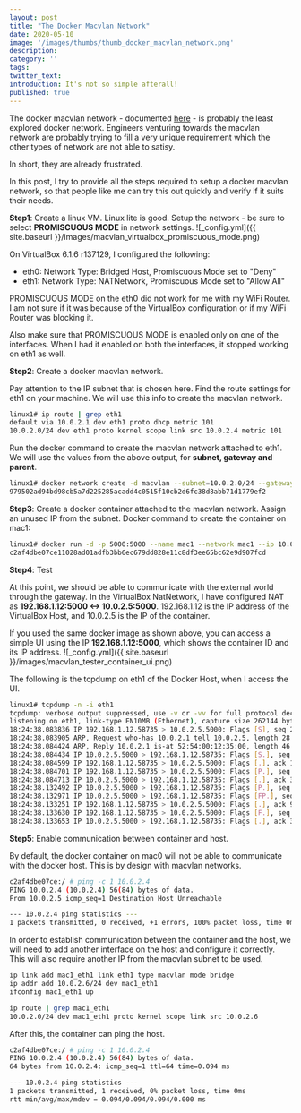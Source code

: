 ```yaml
---
layout: post
title: "The Docker Macvlan Network"
date: 2020-05-10
image: '/images/thumbs/thumb_docker_macvlan_network.png'
description:
category: ''
tags:
twitter_text:
introduction: It's not so simple afterall!
published: true
---
```


The docker macvlan network - documented [here](https://docs.docker.com/network/macvlan/) - is probably the least explored docker network.
Engineers venturing towards the macvlan network are probably trying to fill a very unique requirement which the other types of network are not able to satisy.

In short, they are already frustrated.

In this post, I try to provide all the steps required to setup a docker macvlan network, so that people like me can try this out quickly and verify if it suits their needs.

**Step1**: Create a linux VM. Linux lite is good. Setup the network - be sure to select **PROMISCUOUS MODE** in network settings.
![_config.yml]({{ site.baseurl }}/images/macvlan_virtualbox_promiscuous_mode.png)

On VirtualBox 6.1.6 r137129, I configured the following:
+ eth0: Network Type: Bridged Host, Promiscuous Mode set to "Deny"
+ eth1: Network Type: NATNetwork, Promiscuous Mode set to "Allow All"

PROMISCUOUS MODE on the eth0 did not work for me with my WiFi Router. I am not sure if it was because of the VirtualBox configuration or if my WiFi Router was blocking it.

Also make sure that PROMISCUOUS MODE is enabled only on one of the interfaces. When I had it enabled on both the interfaces, it stopped working on eth1 as well.

**Step2**: Create a docker macvlan network. 

Pay attention to the IP subnet that is chosen here.
Find the route settings for eth1 on your machine. We will use this info to create the macvlan network.
````bash
linux1# ip route | grep eth1
default via 10.0.2.1 dev eth1 proto dhcp metric 101 
10.0.2.0/24 dev eth1 proto kernel scope link src 10.0.2.4 metric 101
````

Run the docker command to create the macvlan network attached to eth1. We will use the values from the above output, for **subnet, gateway and parent**.
````bash
linux1# docker network create -d macvlan --subnet=10.0.2.0/24 --gateway=10.0.2.1 -o parent=eth1 mac1
979502ad94bd98cb5a7d225285acadd4c0515f10cb2d6fc38d8abb71d1779ef2
````

**Step3**: Create a docker container attached to the macvlan network. Assign an unused IP from the subnet.
Docker command to create the container on mac1:
````bash
linux1# docker run -d -p 5000:5000 --name mac1 --network mac1 --ip 10.0.2.5 vimal1984/tester
c2af4dbe07ce11028ad01adfb3bb6ec679dd828e11c8df3ee65bc62e9d907fcd
````

**Step4**: Test

At this point, we should be able to communicate with the external world through the gateway.
In the VirtualBox NatNetwork, I have configured NAT as **192.168.1.12:5000 <-> 10.0.2.5:5000**.
192.168.1.12 is the IP address of the VirtualBox Host, and 10.0.2.5 is the IP of the container.

If you used the same docker image as shown above, you can access a simple UI using the IP **192.168.1.12:5000**, which shows the container ID and its IP address.
![_config.yml]({{ site.baseurl }}/images/macvlan_tester_container_ui.png)

The following is the tcpdump on eth1 of the Docker Host, when I access the UI.

````bash
linux1# tcpdump -n -i eth1
tcpdump: verbose output suppressed, use -v or -vv for full protocol decode
listening on eth1, link-type EN10MB (Ethernet), capture size 262144 bytes
18:24:38.083836 IP 192.168.1.12.58735 > 10.0.2.5.5000: Flags [S], seq 26679, win 32768, options [mss 1460], length 0
18:24:38.083905 ARP, Request who-has 10.0.2.1 tell 10.0.2.5, length 28
18:24:38.084424 ARP, Reply 10.0.2.1 is-at 52:54:00:12:35:00, length 46
18:24:38.084434 IP 10.0.2.5.5000 > 192.168.1.12.58735: Flags [S.], seq 568848428, ack 26680, win 64240, options [mss 1460], length 0
18:24:38.084599 IP 192.168.1.12.58735 > 10.0.2.5.5000: Flags [.], ack 1, win 32768, length 0
18:24:38.084701 IP 192.168.1.12.58735 > 10.0.2.5.5000: Flags [P.], seq 1:339, ack 1, win 32768, length 338
18:24:38.084713 IP 10.0.2.5.5000 > 192.168.1.12.58735: Flags [.], ack 339, win 63902, length 0
18:24:38.132492 IP 10.0.2.5.5000 > 192.168.1.12.58735: Flags [P.], seq 1:18, ack 339, win 63902, length 17
18:24:38.132971 IP 10.0.2.5.5000 > 192.168.1.12.58735: Flags [FP.], seq 18:901, ack 339, win 63902, length 883
18:24:38.133251 IP 192.168.1.12.58735 > 10.0.2.5.5000: Flags [.], ack 902, win 31867, length 0
18:24:38.133630 IP 192.168.1.12.58735 > 10.0.2.5.5000: Flags [F.], seq 339, ack 902, win 31867, length 0
18:24:38.133653 IP 10.0.2.5.5000 > 192.168.1.12.58735: Flags [.], ack 340, win 63902, length 0
````
**Step5**: Enable communication between container and host.

By default, the docker container on mac0 will not be able to communicate with the docker host. This is by design with macvlan networks.

````bash
c2af4dbe07ce:/ # ping -c 1 10.0.2.4
PING 10.0.2.4 (10.0.2.4) 56(84) bytes of data.
From 10.0.2.5 icmp_seq=1 Destination Host Unreachable

--- 10.0.2.4 ping statistics ---
1 packets transmitted, 0 received, +1 errors, 100% packet loss, time 0ms
````

In order to establish communication between the container and the host, we will need to add another interface on the host and configure it correctly. This will also require another IP from the macvlan subnet to be used.

````bash
ip link add mac1_eth1 link eth1 type macvlan mode bridge
ip addr add 10.0.2.6/24 dev mac1_eth1
ifconfig mac1_eth1 up

ip route | grep mac1_eth1
10.0.2.0/24 dev mac1_eth1 proto kernel scope link src 10.0.2.6
````

After this, the container can ping the host.

````bash
c2af4dbe07ce:/ # ping -c 1 10.0.2.4
PING 10.0.2.4 (10.0.2.4) 56(84) bytes of data.
64 bytes from 10.0.2.4: icmp_seq=1 ttl=64 time=0.094 ms

--- 10.0.2.4 ping statistics ---
1 packets transmitted, 1 received, 0% packet loss, time 0ms
rtt min/avg/max/mdev = 0.094/0.094/0.094/0.000 ms
````
